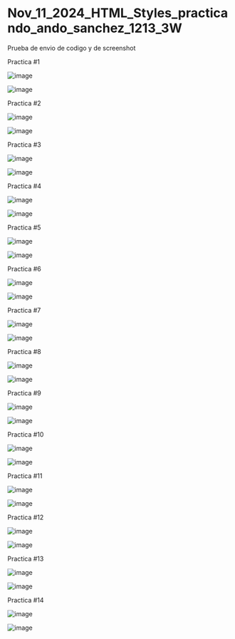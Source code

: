 # Nov_11_2024_HTML_Styles_practicando_ando_sanchez_1213_3W
Prueba de envio de codigo y de screenshot

Practica #1

![image](https://github.com/user-attachments/assets/b2fc2db0-a89c-43d4-a338-ce1105bc2a0b)

![image](https://github.com/user-attachments/assets/bd49e690-4177-43a7-bab7-b3982fb3d2ed)

Practica #2

![image](https://github.com/user-attachments/assets/3071e183-2354-4ac4-b1e5-caa3c99ec039)

![image](https://github.com/user-attachments/assets/0dd8f660-5ba4-4dd5-b5b5-656675c8e710)

Practica #3

![image](https://github.com/user-attachments/assets/49b2968e-f916-410d-88e4-572986a0e833)

![image](https://github.com/user-attachments/assets/4f6fc0a7-2084-4c0f-8a80-45a18849d56a)

Practica #4

![image](https://github.com/user-attachments/assets/30a34246-34c3-4455-9beb-312cc9cb2769)

![image](https://github.com/user-attachments/assets/f04ed9c9-afb0-48ee-8dcf-40f8b4ee1fa9)

Practica #5

![image](https://github.com/user-attachments/assets/a349e337-b12c-44f4-b880-aca817a1dc38)

![image](https://github.com/user-attachments/assets/bffb71f9-c823-4e27-9f1f-e1f61fcfd91e)

Practica #6

![image](https://github.com/user-attachments/assets/150e1a19-96ff-4ddb-b8bc-3bbcd3a8ab98)

![image](https://github.com/user-attachments/assets/b129d05f-2000-4f74-a01b-aba4cb9c5338)

Practica #7

![image](https://github.com/user-attachments/assets/bc445bb8-464b-4d30-9d30-e79f189a678d)

![image](https://github.com/user-attachments/assets/4014565a-429e-4551-a328-fb62d5a5eb23)

Practica #8

![image](https://github.com/user-attachments/assets/389db3f3-c47e-4c19-b7a7-b8eb0e447ce5)

![image](https://github.com/user-attachments/assets/6958998b-0b06-471f-8b2d-d7182f755278)

Practica #9

![image](https://github.com/user-attachments/assets/6b83c4f7-9856-4f5c-880c-e290ed016387)

![image](https://github.com/user-attachments/assets/11faaa75-684c-4f38-bac7-90b7370cb045)

Practica #10

![image](https://github.com/user-attachments/assets/3593a5a3-b173-4e92-8440-4bd3e406f117)

![image](https://github.com/user-attachments/assets/56a8b2e9-45e2-4b31-a83c-de32074e2f4c)

Practica #11

![image](https://github.com/user-attachments/assets/bd0b6484-ec09-4f71-a948-17244cfe5b3d)

![image](https://github.com/user-attachments/assets/9e8f9824-3403-4d84-b7b2-914baac334ed)

Practica #12

![image](https://github.com/user-attachments/assets/b51d8251-1031-45af-9728-bd81827b0db5)

![image](https://github.com/user-attachments/assets/93ed3596-ec55-4732-95ea-68860d83cd0e)

Practica #13

![image](https://github.com/user-attachments/assets/bd390d87-7af2-40c1-87f0-fe2c0221046f)

![image](https://github.com/user-attachments/assets/2a3ecab7-26f9-4622-92d8-fbe306ec024d)

Practica #14

![image](https://github.com/user-attachments/assets/1749fc9a-71f6-4f71-ba31-41d2cd2c44cc)

![image](https://github.com/user-attachments/assets/aad09c23-6752-4752-a49c-50937d56f481)
















